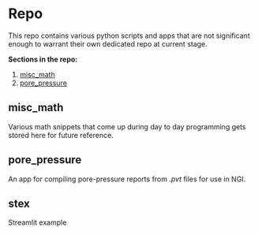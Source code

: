 # Repo
This repo contains various python scripts and apps that are not significant enough to warrant their own dedicated repo at current stage.

**Sections in the repo:**

1. [misc_math](#miscmath)
1. [pore_pressure](#porepressure)

## misc_math
Various math snippets that come up during day to day programming gets stored here for future reference.

## pore_pressure
An app for compiling pore-pressure reports from *.pvt* files for use in NGI.

## stex
Streamlit example